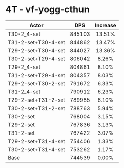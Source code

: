 # 4T - vf-yogg-cthun
| Actor | DPS | Increase |
|---|:---:|:---:|
|T30-2_4-set|845103|13.51%|
|T31-2-set+T30-4-set|844862|13.47%|
|T29-2-set+T30-4-set|844027|13.36%|
|T30-2-set+T29-4-set|806042|8.26%|
|T29-2_4-set|804861|8.10%|
|T31-2-set+T29-4-set|804357|8.03%|
|T29-2-set+T30-2-set|791672|6.33%|
|T31-2_4-set|790912|6.23%|
|T29-2-set+T31-2-set|789985|6.10%|
|T30-2-set+T31-2-set|788763|5.94%|
|T30-2-set|768004|3.15%|
|T29-2-set|767836|3.13%|
|T31-2-set|767422|3.07%|
|T29-2-set+T31-4-set|754406|1.33%|
|T30-2-set+T31-4-set|753262|1.17%|
|Base|744539|0.00%|
